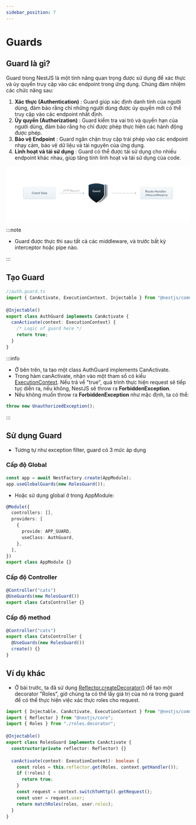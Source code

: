 ```yaml
---
sidebar_position: 7
---
```


# Guards

## Guard là gì?

Guard trong NestJS là một tính năng quan trọng được sử dụng để xác thực và ủy quyền truy cập vào các endpoint trong ứng dụng. Chúng đảm nhiệm các chức năng sau:

1. **Xác thực (Authentication)** : Guard giúp xác định danh tính của người dùng, đảm bảo rằng chỉ những người dùng được ủy quyền mới có thể truy cập vào các endpoint nhất định.
2. **Ủy quyền (Authorization)** : Guard kiểm tra vai trò và quyền hạn của người dùng, đảm bảo rằng họ chỉ được phép thực hiện các hành động được phép.
3. **Bảo vệ Endpoint** : Guard ngăn chặn truy cập trái phép vào các endpoint nhạy cảm, bảo vệ dữ liệu và tài nguyên của ứng dụng.
4. **Linh hoạt và tái sử dụng** : Guard có thể được tái sử dụng cho nhiều endpoint khác nhau, giúp tăng tính linh hoạt và tái sử dụng của code.

![1718117311327](image/guards/1718117311327.png)

:::note

- Guard được thực thi sau tất cả các middleware, và trước bất kỳ interceptor hoặc pipe nào.

:::

## Tạo Guard

```ts
//auth.guard.ts
import { CanActivate, ExecutionContext, Injectable } from "@nestjs/common";

@Injectable()
export class AuthGuard implements CanActivate {
  canActivate(context: ExecutionContext) {
    /* Logic of guard here */
    return true;
  }
}
```

:::info

- Ở bên trên, ta tạo một class AuthGuard implements CanActivate.
- Trong hàm canActivate, nhận vào một tham số có kiểu [ExecutionContext](./execution-context#executioncontext-class). Nếu trả về "true", quá trình thực hiện request sẽ tiếp tục diễn ra, nếu không, NestJS sẽ throw ra **ForbiddenException**.
- Nếu không muốn throw ra **ForbiddenException** như mặc định, ta có thể:

```ts
throw new UnauthorizedException();
```

:::

## Sử dụng Guard

- Tương tự như exception filter, guard có 3 mức áp dụng

### Cấp độ Global

```ts
const app = await NestFactory.create(AppModule);
app.useGlobalGuards(new RolesGuard());
```

- Hoặc sử dụng global ở trong AppModule:

```ts
@Module({
  controllers: [],
  providers: [
    {
      provide: APP_GUARD,
      useClass: AuthGuard,
    },
  ],
})
export class AppModule {}
```

### Cấp độ Controller

```ts
@Controller("cats")
@UseGuards(new RolesGuard())
export class CatsController {}
```

### Cấp độ method

```ts
@Controller("cats")
export class CatsController {
  @UseGuards(new RolesGuard())
  create() {}
}
```

## Ví dụ khác

- Ở bài trước, ta đã sử dụng [Reflector.createDecorator()](./execution-context#reflectorcreatedecorator) để tạo một decorator "Roles", giờ chúng ta có thể lấy giá trị của nó ra trong guard để có thể thực hiện việc xác thực roles cho request.

```ts
import { Injectable, CanActivate, ExecutionContext } from "@nestjs/common";
import { Reflector } from "@nestjs/core";
import { Roles } from "./roles.decorator";

@Injectable()
export class RolesGuard implements CanActivate {
  constructor(private reflector: Reflector) {}

  canActivate(context: ExecutionContext): boolean {
    const roles = this.reflector.get(Roles, context.getHandler());
    if (!roles) {
      return true;
    }
    const request = context.switchToHttp().getRequest();
    const user = request.user;
    return matchRoles(roles, user.roles);
  }
}
```
